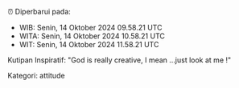 ⏰ Diperbarui pada:
- WIB: Senin, 14 Oktober 2024 09.58.21 UTC
- WITA: Senin, 14 Oktober 2024 10.58.21 UTC
- WIT: Senin, 14 Oktober 2024 11.58.21 UTC

Kutipan Inspiratif:
"God is really creative, I mean ...just look at me !"


Kategori: attitude

